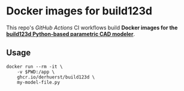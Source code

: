 # Docker images for build123d

This repo's *GitHub Actions* CI workflows build **Docker images for the [build123d Python-based parametric CAD modeler](https://build123d.readthedocs.io/)**.


## Usage

```shell
docker run --rm -it \
	-v $PWD:/app \
	ghcr.io/derhuerst/build123d \
	my-model-file.py
```
